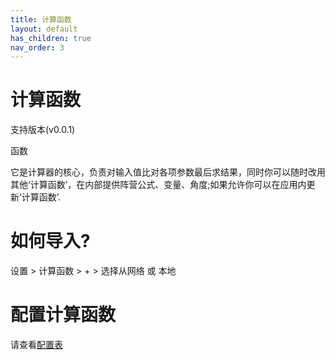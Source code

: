 ```yaml
---
title: 计算函数
layout: default
has_children: true
nav_order: 3
---
```


# 计算函数

支持版本(v0.0.1)

函数


它是计算器的核心，负责对输入值比对各项参数最后求结果，同时你可以随时改用其他‘计算函数’，在内部提供阵营公式、变量、角度;如果允许你可以在应用内更新‘计算函数’.

# 如何导入?

设置 > 计算函数 > + > 选择从网络 或 本地

# 配置计算函数

请查看[配置表](configTable)

